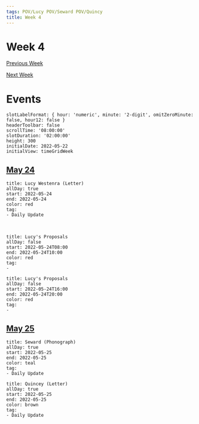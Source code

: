 ```yaml
---
tags: POV/Lucy POV/Seward POV/Quincy
title: Week 4
---
```


# Week 4

[Previous Week](2022-W21.md)

[Next Week](2022-W23.md)

# Events

```itinerary
slotLabelFormat: { hour: 'numeric', minute: '2-digit', omitZeroMinute: false, hour12: false }
headerToolbar: false
scrollTime: '08:00:00'
slotDuration: '02:00:00'
height: 300
initialDate: 2022-05-22
initialView: timeGridWeek
```

## [May 24](2022-05-24.md)

```itinerary-event
title: Lucy Westenra (Letter)
allDay: true
start: 2022-05-24
end: 2022-05-24
color: red
tag:
- Daily Update
```

 <br/>  

```itinerary-event
title: Lucy's Proposals
allDay: false
start: 2022-05-24T08:00
end: 2022-05-24T10:00
color: red
tag:
- 
```

```itinerary-event
title: Lucy's Proposals
allDay: false
start: 2022-05-24T16:00
end: 2022-05-24T20:00
color: red
tag:
- 
```

## [May 25](2022-05-25.md)

```itinerary-event
title: Seward (Phonograph)
allDay: true
start: 2022-05-25
end: 2022-05-25
color: teal
tag:
- Daily Update
```

```itinerary-event
title: Quincey (Letter)
allDay: true
start: 2022-05-25
end: 2022-05-25
color: brown
tag:
- Daily Update
```